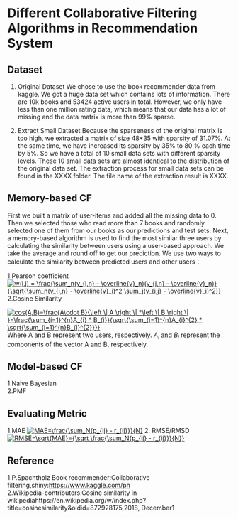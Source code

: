 # Different Collaborative Filtering Algorithms in Recommendation System

## Dataset 
1. Original Dataset
We chose to use the book recommender data from kaggle. We got a huge data set which contains lots of information. There are 10k books and 53424 active users in total. However, we only have less than one million rating data, which means that our data has a lot of missing and the data matrix is more than 99% sparse.

2. Extract Small Dataset
Because the sparseness of the original matrix is too high, we extracted a matrix of size 48*35 with sparsity of 31.07%. At the same time, we have increased its sparsity by 35% to 80 % each time by 5%. So we have a total of 10 small data sets with different sparsity levels. These 10 small data sets are almost identical to the distribution of the original data set. The extraction process for small data sets can be found in the XXXX folder. The file name of the extraction result is XXXX.

## Memory-based CF
First we built a matrix of user-items and added all the missing data to 0. Then we selected those who read more than 7 books and randomly selected one of them from our books as our predictions and test sets. Next, a memory-based algorithm is used to find the most similar three users by calculating the similarity between users using a user-based approach. We take the average and round off to get our prediction.
We use two ways to calculate the similarity between predicted users and other users：

1.Pearson coefficient</br>
<a href="https://www.codecogs.com/eqnedit.php?latex=w(i,j)&space;=&space;\frac{\sum_n(v_{i,n}&space;-&space;\overline{v}_n)(v_{j,n}&space;-&space;\overline{v}_n)}{\sqrt{\sum_n(v_{i,n}&space;-&space;\overline{v}_i)^2&space;\sum_j(v_{i,j}&space;-&space;\overline{v}_i)^2}}" target="_blank"><img src="https://latex.codecogs.com/gif.latex?w(i,j)&space;=&space;\frac{\sum_n(v_{i,n}&space;-&space;\overline{v}_n)(v_{j,n}&space;-&space;\overline{v}_n)}{\sqrt{\sum_n(v_{i,n}&space;-&space;\overline{v}_i)^2&space;\sum_j(v_{i,j}&space;-&space;\overline{v}_i)^2}}" title="w(i,j) = \frac{\sum_n(v_{i,n} - \overline{v}_n)(v_{j,n} - \overline{v}_n)}{\sqrt{\sum_n(v_{i,n} - \overline{v}_i)^2 \sum_j(v_{i,j} - \overline{v}_i)^2}}" /></a>
2.Cosine Similarity</br>

<a href="https://www.codecogs.com/eqnedit.php?latex=cos(A,B)=\frac{A\cdot&space;B}{\left&space;\|&space;A&space;\right&space;\|&space;*\left&space;\|&space;B&space;\right&space;\|&space;}=\frac{\sum_{i=1}^{n}A_{i}&space;*&space;B_{i}}{\sqrt{\sum_{i=1}^{n}A_{i}^{2}&space;*&space;\sqrt{\sum_{i=1}^{n}B_{i}^{2}}}}" target="_blank"><img src="https://latex.codecogs.com/gif.latex?cos(A,B)=\frac{A\cdot&space;B}{\left&space;\|&space;A&space;\right&space;\|&space;*\left&space;\|&space;B&space;\right&space;\|&space;}=\frac{\sum_{i=1}^{n}A_{i}&space;*&space;B_{i}}{\sqrt{\sum_{i=1}^{n}A_{i}^{2}&space;*&space;\sqrt{\sum_{i=1}^{n}B_{i}^{2}}}}" title="cos(A,B)=\frac{A\cdot B}{\left \| A \right \| *\left \| B \right \| }=\frac{\sum_{i=1}^{n}A_{i} * B_{i}}{\sqrt{\sum_{i=1}^{n}A_{i}^{2} * \sqrt{\sum_{i=1}^{n}B_{i}^{2}}}}" /></a>
Where A and B represent two users, respectively. $A_{i}$ and $B_{i}$ represent the components of the vector A and B, respectively. 
## Model-based CF
1.Naive Bayesian</br>
2.PMF</br>
## Evaluating Metric
1.MAE
<a href="https://www.codecogs.com/eqnedit.php?latex=MAE=\frac{\sum_N{p_{ij}&space;-&space;r_{ij}}}{N}" target="_blank"><img src="https://latex.codecogs.com/gif.latex?MAE=\frac{\sum_N{p_{ij}&space;-&space;r_{ij}}}{N}" title="MAE=\frac{\sum_N{p_{ij} - r_{ij}}}{N}" /></a>
2. RMSE/RMSD
<a href="https://www.codecogs.com/eqnedit.php?latex=RMSE=\sqrt{MAE}={\sqrt&space;\frac{\sum_N{p_{ij}&space;-&space;r_{ij}}}{N}}" target="_blank"><img src="https://latex.codecogs.com/gif.latex?RMSE=\sqrt{MAE}={\sqrt&space;\frac{\sum_N{p_{ij}&space;-&space;r_{ij}}}{N}}" title="RMSE=\sqrt{MAE}={\sqrt \frac{\sum_N{p_{ij} - r_{ij}}}{N}}" /></a>

## Reference
1.P.Spachtholz Book recommender:Collaborative filtering,shiny:https://www.kaggle.com/ph </br>
2.Wikipedia-contributors.Cosine similarity in wikipediahttps://en.wikipedia.org/w/index.php?title=cosinesimilarity&oldid=872928175,2018, December1
